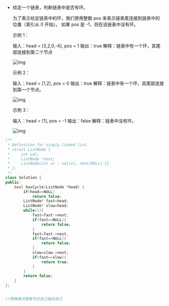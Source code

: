 



- 给定一个链表，判断链表中是否有环。

  为了表示给定链表中的环，我们使用整数 pos 来表示链表尾连接到链表中的位置（索引从 0 开始）。 如果 pos 是 -1，则在该链表中没有环。

   

  示例 1：

  输入：head = [3,2,0,-4], pos = 1
  输出：true
  解释：链表中有一个环，其尾部连接到第二个节点

  ![img](https://assets.leetcode-cn.com/aliyun-lc-upload/uploads/2018/12/07/circularlinkedlist.png)


  示例 2：

  输入：head = [1,2], pos = 0
  输出：true
  解释：链表中有一个环，其尾部连接到第一个节点。

  ![img](https://assets.leetcode-cn.com/aliyun-lc-upload/uploads/2018/12/07/circularlinkedlist_test2.png)


  示例 3：

  输入：head = [1], pos = -1
  输出：false
  解释：链表中没有环。

  ![img](https://assets.leetcode-cn.com/aliyun-lc-upload/uploads/2018/12/07/circularlinkedlist_test3.png)


  

````c++
/**
 * Definition for singly-linked list.
 * struct ListNode {
 *     int val;
 *     ListNode *next;
 *     ListNode(int x) : val(x), next(NULL) {}
 * };
 */
class Solution {
public:
    bool hasCycle(ListNode *head) {
        if(head==NULL)
            return false;
        ListNode* fast=head;
        ListNode* slow=head;
        while(1){
            fast=fast->next;
            if(fast==NULL){
                return false;
            }
            fast=fast->next;
            if(fast==NULL){
                return false;
            }
            slow=slow->next;
            if(fast==slow){
                return true;
            }
        }
        return false;
    }
};


//特殊情况是尾节点自己指向自己
````

